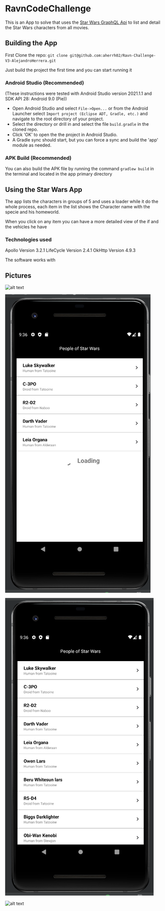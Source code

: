 # RavnCodeChallenge
This is an App to solve that uses the [Star Wars GraphQL Api](https://swapi-graphql.netlify.app/.netlify/functions/index)
to list and detail the Star Wars characters from all movies.

## Building the App

First Clone the repo:
`git clone git@github.com:aherrh02/Ravn-Challenge-V3-AlejandroHerrera.git`

Just build the project the first time and you can start running it

### Android Studio (Recommended)

(These instructions were tested with Android Studio version 2021.1.1 and SDK API 28: Android 9.0 (Pie))

* Open Android Studio and select `File->Open...` or from the Android Launcher select `Import project (Eclipse ADT, Gradle, etc.)` and navigate to the root directory of your project.
* Select the directory or drill in and select the file `build.gradle` in the cloned repo.
* Click 'OK' to open the the project in Android Studio.
* A Gradle sync should start, but you can force a sync and build the 'app' module as needed.

### APK Build (Recommended)

You can also build the APK file by running the command `gradlew build` in the terminal and located in the app primary directory

## Using the Star Wars App

The app lists the characters in groups of 5 and uses a loader while it do the whole process, each item in the list shows the Character name with the specie and his homeworld.

When you click on any item you can have a more detailed view of the if and the vehicles he have

### Technologies used

Apollo Version 3.2.1
LifeCycle Version 2.4.1
OkHttp Version 4.9.3

The software works with 

## Pictures
![alt text](Screenshot%2022-05-01%230826.png?raw=true)

![alt text](Screenshot%202022-05-01%20230640.png?raw=true)

![alt text](Screenshot%202022-05-01%20230806.png?raw=true)

![alt text](Screenshot%202022-05-01%20230844.png.png?raw=true)

